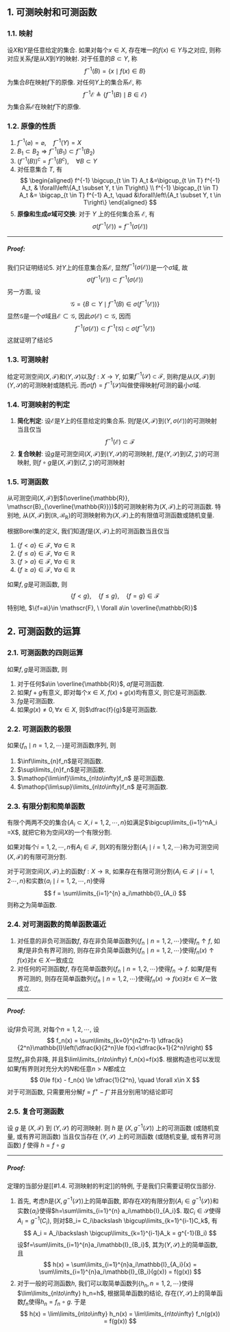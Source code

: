 ## 1. 可测映射和可测函数
### 1.1. 映射
设$X$和$Y$是任意给定的集合. 如果对每个$x\in X$, 存在唯一的$f(x)\in Y$与之对应, 则称对应关系$f$是从$X$到$Y$的映射. 对于任意的$B\subset Y$, 称
$$
f^{-1}(B) = \{x\mid f(x)\in B\}
$$
为集合$B$在映射$f$下的原像. 对任何$Y$上的集合系$\mathscr{E}$, 称
$$
f^{-1} \mathscr{E} \triangleq\left\{f^{-1} (B)\mid B \in \mathscr{E}\right\}
$$
为集合系$\mathscr{E}$在映射$f$下的原像. 

### 1.2. 原像的性质
1. $f^{-1} (\varnothing)=\varnothing, \quad f^{-1} (Y)=X$
2. $B_1 \subset B_2 \Longrightarrow f^{-1} (B_1) \subset f^{-1} (B_2)$
3. $\left(f^{-1} (B)\right)^c=f^{-1} (B^c), \quad \forall B \subset Y$
4. 对任意集合 $T$, 有
    $$
    \begin{aligned} 
        f^{-1} \bigcup_{t \in T} A_t &=\bigcup_{t \in T} f^{-1} A_t, & \forall\left\{A_t \subset Y, t \in T\right\} \\
    f^{-1} \bigcap_{t \in T} A_t &= \bigcap_{t \in T} f^{-1} A_t, \quad &\forall\left\{A_t \subset Y, t \in T\right\} 
    \end{aligned}
    $$
5. **原像和生成$\sigma$域可交换**: 对于 $Y$ 上的任何集合系 $\mathscr{E}$, 有
    $$
    \sigma\left(f^{-1} (\mathscr{E})\right)=f^{-1} (\sigma(\mathscr{E}))
    $$
___
##### Proof: 
 我们只证明结论5. 对$Y$上的任意集合系$\mathscr{E}$, 显然$f^{-1}(\sigma(\mathscr{E}))$是一个$\sigma$域, 故
$$
\sigma(f^{-1}(\mathscr{E}))\subset f^{-1}(\sigma(\mathscr{\mathscr{E}}))
$$ 
另一方面, 设
$$
\mathscr{G} = \{B\subset Y \mid f^{-1}(B)\in\sigma(f^{-1}(\mathscr{E}))\}
$$
显然$\mathscr{G}$是一个$\sigma$域且$\mathscr{E}\subset \mathscr{G}$, 因此$\sigma(\mathscr{E})\subset \mathscr{G}$, 因而
$$
f^{-1}(\sigma(\mathscr{E}))\subset f^{-1}(\mathscr{G})\subset \sigma(f^{-1}(\mathscr{E}))
$$
这就证明了结论5

### 1.3. 可测映射
给定可测空间$(X, \mathscr{F})$和$(Y, \mathscr{S})$以及$f:X\to Y$, 如果$f^{-1}(\mathscr{S})\subset \mathscr{F}$, 则称$f$是从$(X, \mathscr{F})$到$(Y, \mathscr{S})$的可测映射或随机元. 而$\sigma(f)=f^{-1}(\mathscr{S})$叫做使得映射$f$可测的最小$\sigma$域.

### 1.4. 可测映射的判定
1. **简化判定**: 设$\mathscr{E}$是$Y$上的任意给定的集合系. 则$f$是$(X, \mathscr{F})$到$(Y, \sigma(\mathscr{E}))$的可测映射当且仅当
   $$
   f^{-1}(\mathscr{E})\subset \mathscr{F}
   $$
2. **复合映射**: 设$g$是可测空间$(X, \mathscr{F})$到$(Y, \mathscr{S})$的可测映射, $f$是$(Y, \mathscr{S})$到$(Z, \mathscr{Z})$的可测映射, 则$f\circ g$是$(X, \mathscr{F})$到$(Z, \mathscr{Z})$的可测映射

### 1.5. 可测函数
从可测空间$(X, \mathscr{F})$到$(\overline{\mathbb{R}}, \mathscr{B}_{\overline{\mathbb{R}}})$的可测映射称为$(X, \mathscr{F})$上的可测函数. 特别地, 从$(X, \mathscr{F})$到$(\mathbb{R}, \mathscr{B}_{\mathbb{R}})$的可测映射称为$(X, \mathscr{F})$上的有限值可测函数或随机变量. 

根据Borel集的定义, 我们知道$f$是$(X, \mathscr{F})$上的可测函数当且仅当
1. $\{f<a\}\in \mathscr{F},\ \forall a\in \mathbb{R}$
2. $\{f\le a\}\in \mathscr{F},\ \forall a\in \mathbb{R}$
3. $\{f>a\}\in \mathscr{F},\ \forall a\in \mathbb{R}$
4. $\{f\ge a\}\in \mathscr{F},\ \forall a\in \mathbb{R}$

如果$f, g$是可测函数, 则
$$
\{f<g\}, \quad \{f\le g\}, \quad \{f = g\}\in \mathscr{F}
$$
特别地, $\{f=a\}\in \mathscr{F}, \ \forall a\in \overline{\mathbb{R}}$

## 2. 可测函数的运算
### 2.1. 可测函数的四则运算
如果$f, g$是可测函数, 则
1. 对于任何$a\in \overline{\mathbb{R}}$, $af$是可测函数. 
2. 如果$f+g$有意义, 即对每个$x\in X$, $f(x)+g(x)$均有意义, 则它是可测函数.
3. $fg$是可测函数.
4. 如果$g(x)\neq 0, \forall x\in X$, 则$\dfrac{f}{g}$是可测函数. 
   
### 2.2. 可测函数的极限
如果$\{f_n\mid n=1,2,\cdots\}$是可测函数序列, 则
1. $\inf\limits_{n}f_n$是可测函数.
2. $\sup\limits_{n}f_n$是可测函数.
3. $\mathop{\lim\inf}\limits_{n\to\infty}f_n$ 是可测函数.
4. $\mathop{\lim\sup}\limits_{n\to\infty}f_n$ 是可测函数.

### 2.3. 有限分割和简单函数
有限个两两不交的集合$\{A_i\subset X, i=1,2,\cdots,n\}$如满足$\bigcup\limits_{i=1}^nA_i =X$, 就把它称为空间$X$的一个有限分割. 

如果对每个$i=1,2,\cdots,n$有$A_i\in \mathscr{\mathscr{F}}$, 则$X$的有限分割$\{A_i\mid i=1,2,\cdots\}$称为可测空间$(X, \mathscr{F})$的有限可测分割. 

对于可测空间$(X, \mathscr{F})$上的函数$f: X\to \mathbb{R}$, 如果存在有限可测分割$\{A_i\in \mathscr{F}\mid i=1,2\cdots, n\}$和实数$\{a_i\mid i=1,2,\cdots, n\}$使得
$$
f = \sum\limits_{i=1}^{n} a_i\mathbb{I}_{A_i}
$$
则称之为简单函数. 

### 2.4. 对可测函数的简单函数逼近
1. 对任意的非负可测函数$f$, 存在非负简单函数列$\{f_n\mid n=1,2,\cdots\}$使得$f_n\uparrow f$, 如果$f$是非负有界可测的, 则存在非负简单函数列$\{f_n\mid n=1,2,\cdots\}$使得$f_n(x)\uparrow f(x)$对$x\in X$一致成立
2. 对任何的可测函数$f$, 存在简单函数列$\{f_n\mid n=1,2, \cdots\}$使得$f_n\to f$. 如果$f$是有界可测的, 则存在简单函数列$\{f_n\mid n=1,2,\cdots\}$使得$f_n(x)\to f(x)$对$x\in X$一致成立. 
___
##### Proof: 
 
设$f$非负可测, 对每个$n=1,2,\cdots$, 设
$$
f_n(x) = \sum\limits_{k=0}^{n2^n-1} \dfrac{k}{2^n}\mathbb{I}\left(\dfrac{k}{2^n}\le f(x)<\dfrac{k+1}{2^n}\right)
$$
显然$f_n$非负非降, 并且$\lim\limits_{n\to\infty} f_n(x)=f(x)$. 根据构造也可以发现如果$f$有界则对充分大的$N$和任意$n>N$都成立
$$
0\le f(x) - f_n(x) \le \dfrac{1}{2^n}, \quad \forall x\in X
$$
对于可测函数, 只需要用分解$f = f^+ - f^-$并且分别用1的结论即可


### 2.5. 复合可测函数
设 $g$ 是 $(X, \mathscr{F})$ 到 $(Y, \mathscr{S})$ 的可测映射. 则 $h$ 是 $\left(X, g^{-1} (\mathscr{S})\right)$ 上的可测函数 (或随机变量, 或有界可测函数) 当且仅当存在 $(Y, \mathscr{S})$ 上的可测函数 (或随机变量, 或有界可测函数) $f$ 使得 $h=f \circ g$
___
##### Proof: 
定理的当部分是[[#1.4. 可测映射的判定]]的特例, 于是我们只需要证明仅当部分. 
1. 首先, 考虑$h$是$(X, g^{-1}(\mathscr{S}))$上的简单函数, 即存在$X$的有限分割$\{A_i\in g^{-1}(\mathscr{S})\}$和实数$\{a_i\}$使得$h=\sum\limits_{i=1}^{n} a_i\mathbb{I}_{A_i}$. 取$C_i\in \mathscr{S}$使得$A_i = g^{-1}(C_i)$, 则对$B_i= C_i\backslash \bigcup\limits_{k=1}^{i-1}C_k$, 有
    $$
    A_i = A_i\backslash \bigcup\limits_{k=1}^{i-1}A_k = g^{-1}(B_i)
    $$
    设$f=\sum\limits_{i=1}^{n}a_i\mathbb{I}_{B_i}$, 其为$(Y,\mathscr{S})$上的简单函数, 且
    $$
    h(x) = \sum\limits_{i=1}^{n}a_i\mathbb{I}_{A_i}(x) = \sum\limits_{i=1}^{n}a_i\mathbb{I}_{B_i}(g(x)) = f(g(x)) 
    $$
2. 对于一般的可测函数$h$, 我们可以取简单函数列$\{h_n, n=1,2,\cdots\}$使得$\lim\limits_{n\to\infty} h_n=h$, 根据简单函数的结论, 存在$(Y,\mathscr{S})$上的简单函数$f_n$使得$h_n=f_n\circ g$. 于是
    $$
    h(x) = \lim\limits_{n\to\infty} h_n(x) = \lim\limits_{n\to\infty} f_n(g(x)) = f(g(x))
    $$
